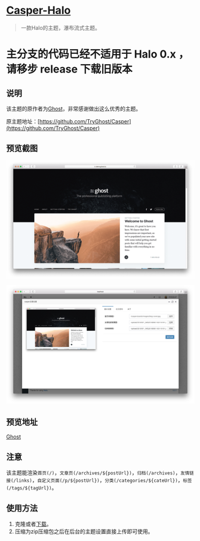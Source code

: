 <h1><a href="#" target="_blank">Casper-Halo</a></h1>

> 一款Halo的主题，瀑布流式主题。

# 主分支的代码已经不适用于 Halo 0.x ，请移步 release 下载旧版本

## 说明

该主题的原作者为[Ghost](https://github.com/TryGhost)，非常感谢做出这么优秀的主题。

原主题地址：[https://github.com/TryGhost/Casper](https://github.com/TryGhost/Casper)

## 预览截图

![](screenshots/index.png)

![](screenshots/option.png)

## 预览地址

[Ghost](https://demo.ghost.io)

## 注意

该主题能渲染`首页(/)`，`文章页(/archives/${postUrl})`，`归档(/archives)`，`友情链接(/links)`，`自定义页面(/p/${postUrl})`，`分类(/categories/${cateUrl})`，`标签(/tags/${tagUrl})`。

## 使用方法

1. 克隆或者[下载](https://github.com/halo-dev/casper-halo/releases)。
2. 压缩为zip压缩包之后在后台的主题设置直接上传即可使用。

